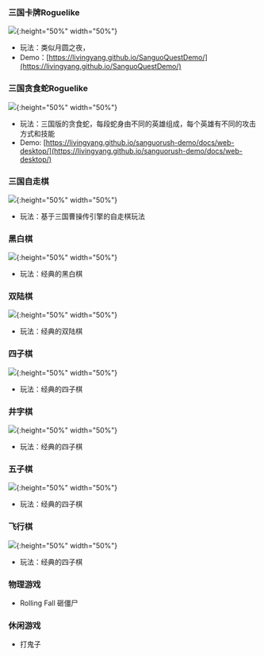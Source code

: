 ### 三国卡牌Roguelike

![](./img/SanguoQuest.png){:height="50%" width="50%"}
* 玩法：类似月圆之夜，
* Demo：[https://livingyang.github.io/SanguoQuestDemo/](https://livingyang.github.io/SanguoQuestDemo/)

### 三国贪食蛇Roguelike

![](./img/SanguoRush.png){:height="50%" width="50%"}
* 玩法：三国版的贪食蛇，每段蛇身由不同的英雄组成，每个英雄有不同的攻击方式和技能
* Demo: [https://livingyang.github.io/sanguorush-demo/docs/web-desktop/](https://livingyang.github.io/sanguorush-demo/docs/web-desktop/)

### 三国自走棋

![](./img/SanguoAutoChess.png){:height="50%" width="50%"}
* 玩法：基于三国曹操传引擎的自走棋玩法

### 黑白棋
![](./img/reversi.jpg){:height="50%" width="50%"}
* 玩法：经典的黑白棋

### 双陆棋
![](./img/backgammon.jpeg){:height="50%" width="50%"}
* 玩法：经典的双陆棋

### 四子棋
![](./img/connnectfour.jpg){:height="50%" width="50%"}
* 玩法：经典的四子棋

### 井字棋
![](./img/tictactoe.jpg){:height="50%" width="50%"}
* 玩法：经典的四子棋

### 五子棋
![](./img/connectfive.jpg){:height="50%" width="50%"}
* 玩法：经典的四子棋

### 飞行棋
![](./img/ludo.jpg){:height="50%" width="50%"}
* 玩法：经典的四子棋

### 物理游戏

* Rolling Fall 砸僵尸

### 休闲游戏

* 打鬼子

